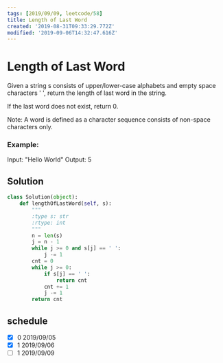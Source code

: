 ```yaml
---
tags: [2019/09/09, leetcode/58]
title: Length of Last Word
created: '2019-08-31T09:33:29.772Z'
modified: '2019-09-06T14:32:47.616Z'
---
```


# Length of Last Word

Given a string s consists of upper/lower-case alphabets and empty space characters ' ', return the length of last word in the string.

If the last word does not exist, return 0.

Note: A word is defined as a character sequence consists of non-space characters only.

### Example:

Input: "Hello World"
Output: 5

## Solution

```python
class Solution(object):
    def lengthOfLastWord(self, s):
        """
        :type s: str
        :rtype: int
        """
        n = len(s)
        j = n - 1
        while j >= 0 and s[j] == ' ':
            j -= 1
        cnt = 0
        while j >= 0:
            if s[j] == ' ':
                return cnt
            cnt += 1
            j -= 1
        return cnt
```

## schedule

* [x] 0 2019/09/05
* [x] 1 2019/09/06
* [ ] 1 2019/09/09
